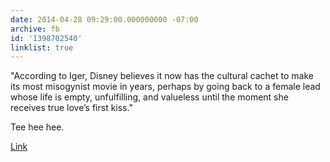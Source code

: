 ```yaml
---
date: 2014-04-28 09:29:00.000000000 -07:00
archive: fb
id: '1398702540'
linklist: true
---
```


"According to Iger, Disney believes it now has the cultural cachet to make its most misogynist movie in years, perhaps by going back to a female lead whose life is empty, unfulfilling, and valueless until the moment she receives true love’s first kiss."

Tee hee hee.

[Link](http://www.theonion.com/articles/disney-ceo-figures-theyve-built-up-enough-goodwill,35874/)
